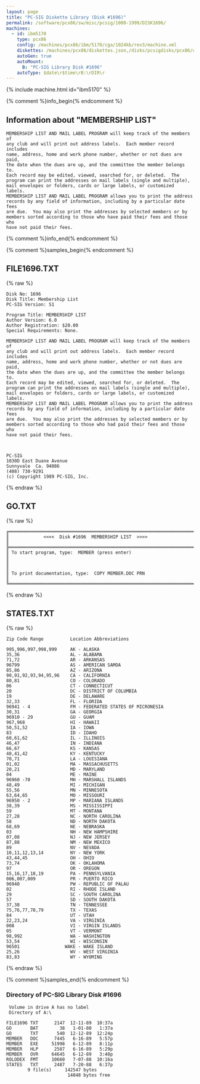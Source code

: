 ```yaml
---
layout: page
title: "PC-SIG Diskette Library (Disk #1696)"
permalink: /software/pcx86/sw/misc/pcsig/1000-1999/DISK1696/
machines:
  - id: ibm5170
    type: pcx86
    config: /machines/pcx86/ibm/5170/cga/1024kb/rev3/machine.xml
    diskettes: /machines/pcx86/diskettes.json,/disks/pcsigdisks/pcx86/diskettes.json
    autoGen: true
    autoMount:
      B: "PC-SIG Library Disk #1696"
    autoType: $date\r$time\rB:\rDIR\r
---
```


{% include machine.html id="ibm5170" %}

{% comment %}info_begin{% endcomment %}

## Information about "MEMBERSHIP LIST"

    MEMBERSHIP LIST AND MAIL LABEL PROGRAM will keep track of the members of
    any club and will print out address labels.  Each member record
    includes
    name, address, home and work phone number, whether or not dues are paid,
    the date when the dues are up, and the committee the member belongs to.
    Each record may be edited, viewed, searched for, or deleted.  The
    program can print the addresses on mail labels (single and multiple),
    mail envelopes or folders, cards or large labels, or customized labels.
    MEMBERSHIP LIST AND MAIL LABEL PROGRAM allows you to print the address
    records by any field of information, including by a particular date fees
    are due.  You may also print the addresses by selected members or by
    members sorted according to those who have paid their fees and those who
    have not paid their fees.
{% comment %}info_end{% endcomment %}

{% comment %}samples_begin{% endcomment %}

## FILE1696.TXT

{% raw %}
```
Disk No: 1696                                                           
Disk Title: Membership List                                             
PC-SIG Version: S1                                                      
                                                                        
Program Title: MEMBERSHIP LIST                                          
Author Version: 6.0                                                     
Author Registration: $20.00                                             
Special Requirements: None.                                             
                                                                        
MEMBERSHIP LIST AND MAIL LABEL PROGRAM will keep track of the members of
any club and will print out address labels.  Each member record includes
name, address, home and work phone number, whether or not dues are paid,
the date when the dues are up, and the committee the member belongs to. 
Each record may be edited, viewed, searched for, or deleted.  The       
program can print the addresses on mail labels (single and multiple),   
mail envelopes or folders, cards or large labels, or customized labels. 
MEMBERSHIP LIST AND MAIL LABEL PROGRAM allows you to print the address  
records by any field of information, including by a particular date fees
are due.  You may also print the addresses by selected members or by    
members sorted according to those who had paid their fees and those who 
have not paid their fees.                                               
                                                                        
                                                                        
                                                                        
PC-SIG                                                                  
1030D East Duane Avenue                                                 
Sunnyvale  Ca. 94086                                                    
(408) 730-9291                                                          
(c) Copyright 1989 PC-SIG, Inc.                                         
```
{% endraw %}

## GO.TXT

{% raw %}
```
╔═════════════════════════════════════════════════════════════════════════╗
║             <<<<  Disk #1696  MEMBERSHIP LIST  >>>>                     ║
╠═════════════════════════════════════════════════════════════════════════╣
║ To start program, type:  MEMBER (press enter)                           ║
║                                                                         ║
║ To print documentation, type:  COPY MEMBER.DOC PRN                      ║
╚═════════════════════════════════════════════════════════════════════════╝
```
{% endraw %}

## STATES.TXT

{% raw %}
```
Zip Code Range          Location Abbreviations

995,996,997,998,999     AK - ALASKA
35,36                   AL - ALABAMA
71,72                   AR - ARKANSAS
96799                   AS - AMERICAN SAMOA
85,86                   AZ - ARIZONA
90,91,92,93,94,95,96    CA - CALIFORNIA
80,81                   CO - COLORADO
06                      CT - CONNECTICUT
20                      DC - DISTRICT OF COLUMBIA
19                      DE - DELAWARE
32,33                   FL - FLORIDA
96941 - 4               FM - FEDERATED STATES OF MICRONESIA
30,31                   GA - GEORGIA
96910 - 29              GU - GUAM
967,968                 HI - HAWAII
50,51,52                IA - IOWA
83                      ID - IDAHO
60,61,62                IL - ILLINOIS
46,47                   IN - INDIANA
66,67                   KS - KANSAS
40,41,42                KY - KENTUCKY
70,71                   LA - LOUISIANA
01,02                   MA - MASSACHUSETTS
20,21                   MD - MARYLAND
04                      ME - MAINE
96960 -70               MH - MARSHALL ISLANDS
48,49                   MI - MICHIGAN
55,56                   MN - MINNESOTA
63,64,65                MO - MISSOURI
96950 - 2               MP - MARIANA ISLANDS
38,39                   MS - MISSISSIPPI
59                      MT - MONTANA
27,28                   NC - NORTH CAROLINA
58                      ND - NORTH DAKOTA
68,69                   NE - NEBRASKA
03                      NH - NEW HAMPSHIRE
07,08                   NJ - NEW JERSEY
87,88                   NM - NEW MEXICO
89                      NV - NEVADA
10,11,12,13,14          NY - NEW YORK
43,44,45                OH - OHIO
73,74                   OK - OKLAHOMA
97                      OR - OREGON
15,16,17,18,19          PA - PENNSYLVANIA
006,007,009             PR - PUERTO RICO
96940                   PW - REPUBLIC OF PALAU
02                      RI - RHODE ISLAND
29                      SC - SOUTH CAROLINA
57                      SD - SOUTH DAKOTA
37,38                   TN - TENNESSEE
75,76,77,78,79          TX - TEXAS
84                      UT - UTAH
22,23,24                VA - VIRGINIA
008                     VI - VIRGIN ISLANDS
05                      VT - VERMONT
98,992                  WA - WASHINGTON
53,54                   WI - WISCONSIN
96501                 WAKE - WAKE ISLAND
25,26                   WV - WEST VIRGINIA
83,83                   WY - WYOMING

```
{% endraw %}

{% comment %}samples_end{% endcomment %}

### Directory of PC-SIG Library Disk #1696

     Volume in drive A has no label
     Directory of A:\

    FILE1696 TXT      2147  12-11-89  10:37a
    GO       BAT        38   1-01-80   1:37a
    GO       TXT       540  12-12-89  12:24p
    MEMBER   DOC      7445   6-16-89   5:57p
    MEMBER   EXE     51998   6-12-89   8:11p
    MEMBER   HLP      2587   6-16-89   5:29p
    MEMBER   OVR     64645   6-12-89   3:40p
    ROLODEX  FMT     10660   7-07-88  10:16a
    STATES   TXT      2487   7-20-88   6:37p
            9 file(s)     142547 bytes
                           14848 bytes free
